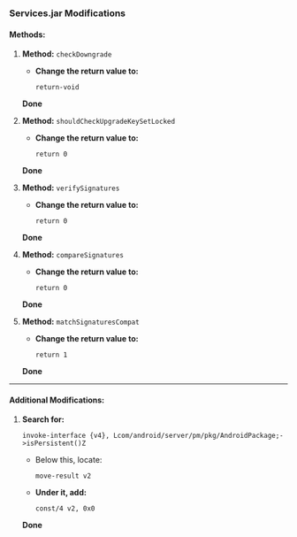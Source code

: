 ### **Services.jar Modifications**

#### **Methods:**

1. **Method:** `checkDowngrade`  
   - **Change the return value to:**  
     ```
     return-void
     ```  
   **Done**

2. **Method:** `shouldCheckUpgradeKeySetLocked`  
   - **Change the return value to:**  
     ```
     return 0
     ```  
   **Done**

3. **Method:** `verifySignatures`  
   - **Change the return value to:**  
     ```
     return 0
     ```  
   **Done**

4. **Method:** `compareSignatures`  
   - **Change the return value to:**  
     ```
     return 0
     ```  
   **Done**

5. **Method:** `matchSignaturesCompat`  
   - **Change the return value to:**  
     ```
     return 1
     ```  
   **Done**

---

#### **Additional Modifications:**

1. **Search for:**  
   ```
   invoke-interface {v4}, Lcom/android/server/pm/pkg/AndroidPackage;->isPersistent()Z
   ```  
   - Below this, locate:  
     ```
     move-result v2
     ```  
   - **Under it, add:**  
     ```
     const/4 v2, 0x0
     ```  
   **Done**
